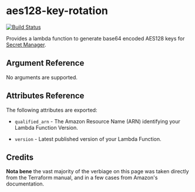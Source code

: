 # aes128-key-rotation

[![Build Status](https://drone.techservices.illinois.edu/api/badges/techservicesillinois/terraform-aws-aes128-key-rotation/status.svg)](https://drone.techservices.illinois.edu/techservicesillinois/terraform-aws-aes128-key-rotation)

Provides a lambda function to generate base64 encoded AES128 keys
for [Secret Manager](https://aws.amazon.com/secrets-manager/).

Argument Reference
-----------------

No arguments are supported.

Attributes Reference
--------------------

The following attributes are exported:

* `qualified_arn` - The Amazon Resource Name (ARN) identifying your
Lambda Function Version.

* `version` - Latest published version of your Lambda Function.

Credits
--------------------

**Nota bene** the vast majority of the verbiage on this page was
taken directly from the Terraform manual, and in a few cases from
Amazon's documentation.
